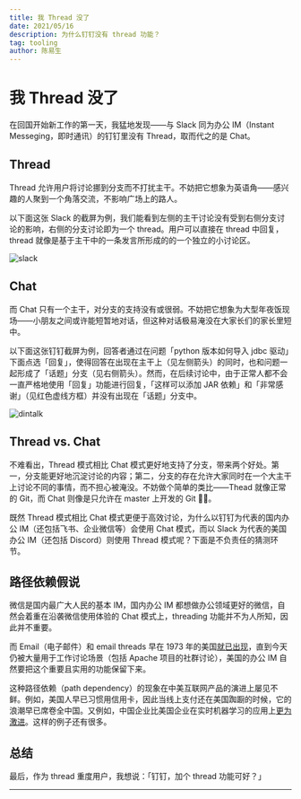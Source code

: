 ```yaml
---
title: 我 Thread 没了
date: 2021/05/16
description: 为什么钉钉没有 thread 功能？
tag: tooling
author: 陈易生
---
```


# 我 Thread 没了

在回国开始新工作的第一天，我猛地发现——与 Slack 同为办公 IM（Instant Messeging，即时通讯）的钉钉里没有 Thread，取而代之的是 Chat。

## Thread

Thread 允许用户将讨论挪到分支而不打扰主干。不妨把它想象为英语角——感兴趣的人聚到一个角落交流，不影响广场上的路人。

以下面这张 Slack 的截屏为例，我们能看到左侧的主干讨论没有受到右侧分支讨论的影响，右侧的分支讨论即为一个 thread。用户可以直接在 thread 中回复，thread 就像是基于主干中的一条发言所形成的的一个独立的小讨论区。

![slack](/images/thread/slack.png)

## Chat

而 Chat 只有一个主干，对分支的支持没有或很弱。不妨把它想象为大型年夜饭现场——小朋友之间或许能短暂地对话，但这种对话极易淹没在大家长们的家长里短中。

以下面这张钉钉截屏为例，回答者通过在问题「python 版本如何导入 jdbc 驱动」下面点选「回复」，使得回答在出现在主干上（见左侧箭头）的同时，也和问题一起形成了「话题」分支（见右侧箭头）。然而，在后续讨论中，由于正常人都不会一直严格地使用「回复」功能进行回复，「这样可以添加 JAR 依赖」和「非常感谢」（见红色虚线方框）并没有出现在「话题」分支中。

![dintalk](/images/thread/dintalk.png)

## Thread vs. Chat

不难看出，Thread 模式相比 Chat 模式更好地支持了分支，带来两个好处。第一，分支能更好地沉淀讨论的内容；第二，分支的存在允许大家同时在一个大主干上讨论不同的事情，而不担心被淹没。不妨做个简单的类比——Thead 就像正常的 Git，而 Chat 则像是只允许在 master 上开发的 Git 🤦‍♂️。

既然 Thread 模式相比 Chat 模式更便于高效讨论，为什么以钉钉为代表的国内办公 IM（还包括飞书、企业微信等）会使用 Chat 模式，而以 Slack 为代表的美国办公 IM（还包括 Discord）则使用 Thread 模式呢？下面是不负责任的猜测环节。

## 路径依赖假说

微信是国内最广大人民的基本 IM，国内办公 IM 都想做办公领域更好的微信，自然会着重在沿袭微信使用体验的 Chat 模式上，threading 功能并不为人所知，因此并不重要。

而 Email（电子邮件）和 email threads 早在 1973 年的美国[就已出现](https://en.wikipedia.org/wiki/Email)，直到今天仍被大量用于工作讨论场景（包括 Apache 项目的社群讨论），美国的办公 IM 自然要把这个重要且实用的功能保留下来。

这种路径依赖（path dependency）的现象在中美互联网产品的演进上屡见不鲜。例如，美国人早已习惯用信用卡，因此当线上支付还在美国踟蹰的时候，它的浪潮早已席卷全中国。又例如，中国企业比美国企业在实时机器学习的应用上[更为激进](https://huyenchip.com/2020/12/27/real-time-machine-learning.html)。这样的例子还有很多。

## 总结

最后，作为 thread 重度用户，我想说：「钉钉，加个 thread 功能可好？」

---
